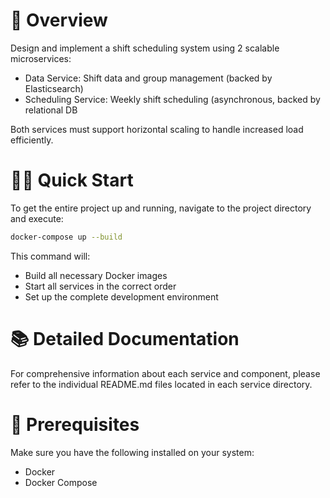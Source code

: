 # 🚀 Overview
Design and implement a shift scheduling system using 2 scalable microservices:
- Data Service: Shift data and group management (backed by Elasticsearch)
- Scheduling Service: Weekly shift scheduling (asynchronous, backed by relational DB

Both services must support horizontal scaling to handle increased load efficiently.

# 🏃‍♂️ Quick Start

To get the entire project up and running, navigate to the project directory and execute:

```bash
docker-compose up --build
```

This command will:

- Build all necessary Docker images
- Start all services in the correct order
- Set up the complete development environment

# 📚 Detailed Documentation
For comprehensive information about each service and component, please refer to the individual README.md files located in each service directory.

# 🔧 Prerequisites
Make sure you have the following installed on your system:

- Docker
- Docker Compose
